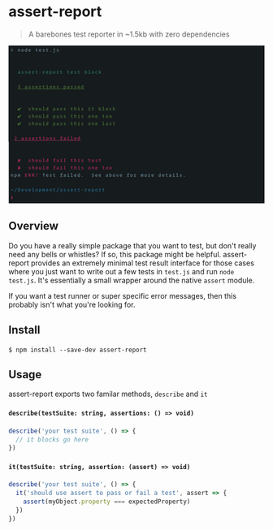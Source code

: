 # assert-report

> A barebones test reporter in ~1.5kb with zero dependencies

![alt tag](example.png)

## Overview

Do you have a really simple package that you want to test, but don't really need any bells or whistles? If so, this package might be helpful. assert-report provides an extremely minimal test result interface for those cases where you just want to write out a few tests in `test.js` and run `node test.js`. It's essentially a small wrapper around the native `assert` module.

If you want a test runner or super specific error messages, then this probably isn't what you're looking for.

## Install

```
$ npm install --save-dev assert-report
```

## Usage

assert-report exports two familar methods, `describe` and `it`

#### `describe(testSuite: string, assertions: () => void)`

```js
describe('your test suite', () => {
  // it blocks go here
})
```

#### `it(testSuite: string, assertion: (assert) => void)`

```js
describe('your test suite', () => {
  it('should use assert to pass or fail a test', assert => {
    assert(myObject.property === expectedProperty)
  })
})
```
